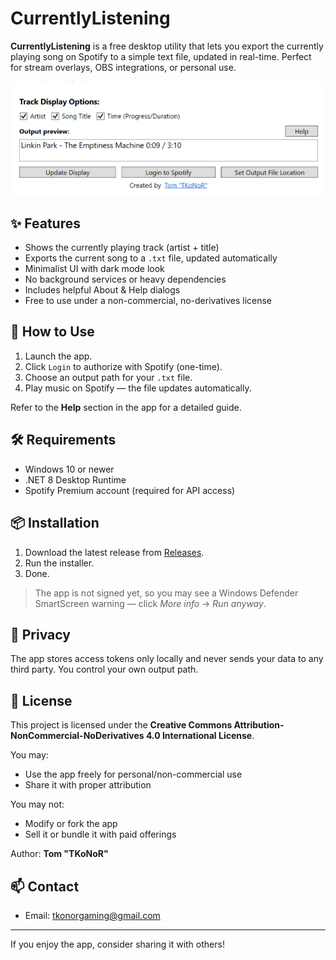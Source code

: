 # CurrentlyListening

**CurrentlyListening** is a free desktop utility that lets you export the currently playing song on Spotify to a simple text file, updated in real-time. Perfect for stream overlays, OBS integrations, or personal use.

![screenshot](preview.png?raw=true)

## ✨ Features

- Shows the currently playing track (artist + title)
- Exports the current song to a `.txt` file, updated automatically
- Minimalist UI with dark mode look
- No background services or heavy dependencies
- Includes helpful About & Help dialogs
- Free to use under a non-commercial, no-derivatives license

## 🚀 How to Use

1. Launch the app.
2. Click `Login` to authorize with Spotify (one-time).
3. Choose an output path for your `.txt` file.
4. Play music on Spotify — the file updates automatically.

Refer to the **Help** section in the app for a detailed guide.

## 🛠 Requirements

- Windows 10 or newer
- .NET 8 Desktop Runtime
- Spotify Premium account (required for API access)

## 📦 Installation

1. Download the latest release from [Releases](https://github.com/Kardix/CurrentlyListening/releases).
2. Run the installer.
3. Done.

> The app is not signed yet, so you may see a Windows Defender SmartScreen warning — click *More info* → *Run anyway*.

## 🔐 Privacy

The app stores access tokens only locally and never sends your data to any third party. You control your own output path.

## 🧾 License

This project is licensed under the **Creative Commons Attribution-NonCommercial-NoDerivatives 4.0 International License**.

You may:
- Use the app freely for personal/non-commercial use
- Share it with proper attribution

You may not:
- Modify or fork the app
- Sell it or bundle it with paid offerings

Author: **Tom "TKoNoR"**

## 📫 Contact

- Email: [tkonorgaming@gmail.com](mailto:tkonorgaming@gmail.com)

---

If you enjoy the app, consider sharing it with others!
